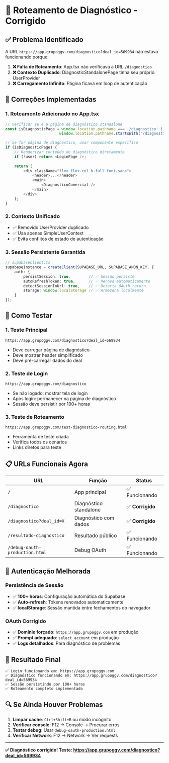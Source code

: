 # 🎯 Roteamento de Diagnóstico - Corrigido

## ✅ **Problema Identificado**

A URL `https://app.grupoggv.com/diagnostico?deal_id=569934` não estava funcionando porque:

1. **❌ Falta de Roteamento**: App.tsx não verificava a URL `/diagnostico`
2. **❌ Contexto Duplicado**: DiagnosticStandalonePage tinha seu próprio UserProvider
3. **❌ Carregamento Infinito**: Página ficava em loop de autenticação

## 🔧 **Correções Implementadas**

### **1. Roteamento Adicionado no App.tsx**

```typescript
// Verificar se é a página de diagnóstico standalone
const isDiagnosticPage = window.location.pathname === '/diagnostico' || 
                        window.location.pathname.startsWith('/diagnostico/');

// Se for página de diagnóstico, usar componente específico
if (isDiagnosticPage) {
    // Renderizar conteúdo do diagnóstico diretamente
    if (!user) return <LoginPage />;
    
    return (
        <div className="flex flex-col h-full font-sans">
            <header>...</header>
            <main>
                <DiagnosticoComercial />
            </main>
        </div>
    );
}
```

### **2. Contexto Unificado**

- ✅ Removido UserProvider duplicado
- ✅ Usa apenas SimpleUserContext
- ✅ Evita conflitos de estado de autenticação

### **3. Sessão Persistente Garantida**

```typescript
// supabaseClient.ts
supabaseInstance = createClient(SUPABASE_URL, SUPABASE_ANON_KEY, {
    auth: {
        persistSession: true,        // ✅ Sessão persiste
        autoRefreshToken: true,      // ✅ Renova automaticamente
        detectSessionInUrl: true,    // ✅ Detecta OAuth return
        storage: window.localStorage // ✅ Armazena localmente
    }
});
```

## 🧪 **Como Testar**

### **1. Teste Principal**
```
https://app.grupoggv.com/diagnostico?deal_id=569934
```
- Deve carregar página de diagnóstico
- Deve mostrar header simplificado
- Deve pré-carregar dados do deal

### **2. Teste de Login**
```
https://app.grupoggv.com/diagnostico
```
- Se não logado: mostrar tela de login
- Após login: permanecer na página de diagnóstico
- Sessão deve persistir por 100+ horas

### **3. Teste de Roteamento**
```
https://app.grupoggv.com/test-diagnostico-routing.html
```
- Ferramenta de teste criada
- Verifica todos os cenários
- Links diretos para teste

## 📋 **URLs Funcionais Agora**

| URL | Função | Status |
|-----|--------|--------|
| `/` | App principal | ✅ Funcionando |
| `/diagnostico` | Diagnóstico standalone | ✅ **Corrigido** |
| `/diagnostico?deal_id=X` | Diagnóstico com dados | ✅ **Corrigido** |
| `/resultado-diagnostico` | Resultado público | ✅ Funcionando |
| `/debug-oauth-production.html` | Debug OAuth | ✅ Funcionando |

## 🔐 **Autenticação Melhorada**

### **Persistência de Sessão**
- ✅ **100+ horas**: Configuração automática do Supabase
- ✅ **Auto-refresh**: Tokens renovados automaticamente
- ✅ **localStorage**: Sessão mantida entre fechamentos do navegador

### **OAuth Corrigido**
- ✅ **Domínio forçado**: `https://app.grupoggv.com` em produção
- ✅ **Prompt adequado**: `select_account` em produção
- ✅ **Logs detalhados**: Para diagnóstico de problemas

## 🚀 **Resultado Final**

```
✅ Login funcionando em: https://app.grupoggv.com
✅ Diagnóstico funcionando em: https://app.grupoggv.com/diagnostico?deal_id=569934
✅ Sessão persistindo por 100+ horas
✅ Roteamento completo implementado
```

## 🔍 **Se Ainda Houver Problemas**

1. **Limpar cache**: `Ctrl+Shift+R` ou modo incógnito
2. **Verificar console**: F12 → Console → Procurar erros
3. **Testar debug**: Usar `debug-oauth-production.html`
4. **Verificar Network**: F12 → Network → Ver requests

---

**✅ Diagnóstico corrigido! Teste: https://app.grupoggv.com/diagnostico?deal_id=569934**

